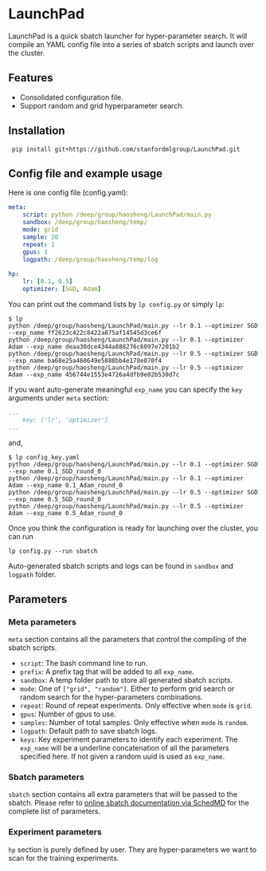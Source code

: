 # LaunchPad
LaunchPad is a quick sbatch launcher for hyper-parameter search. 
It will compile an YAML config file into a series of sbatch scripts and launch over the cluster.

## Features
- Consolidated configuration file. 
- Support random and grid hyperparameter search.   

## Installation 
```
 pip install git+https://github.com/stanfordmlgroup/LaunchPad.git
```

## Config file and example usage
Here is one config file (config.yaml):
```YAML
meta:
    script: python /deep/group/haosheng/LaunchPad/main.py
    sandbox: /deep/group/haosheng/temp/
    mode: grid 
    sample: 20
    repeat: 1
    gpus: 1
    logpath: /deep/group/haosheng/temp/log
    
hp: 
    lr: [0.1, 0.5]
    optimizer: [SGD, Adam]
```

You can print out the command lists by `lp config.py` or simply `lp`:
```
$ lp
python /deep/group/haosheng/LaunchPad/main.py --lr 0.1 --optimizer SGD --exp_name ff2623c422c8422a875af14545d3ce6f
python /deep/group/haosheng/LaunchPad/main.py --lr 0.1 --optimizer Adam --exp_name deaa30dce4344a888276c6097e7201b2
python /deep/group/haosheng/LaunchPad/main.py --lr 0.5 --optimizer SGD --exp_name ba68e25a460649e5888bb4e178e070f4
python /deep/group/haosheng/LaunchPad/main.py --lr 0.5 --optimizer Adam --exp_name 456744e1553e4726a4dfb9e02b530d7c
```

If you want auto-generate meaningful `exp_name` you can specify the `key` arguments under `meta` section:
```YAML
...
    key: ['lr', 'optimizer']
...
```
and, 
```
$ lp config_key.yaml
python /deep/group/haosheng/LaunchPad/main.py --lr 0.1 --optimizer SGD --exp_name 0.1_SGD_round_0
python /deep/group/haosheng/LaunchPad/main.py --lr 0.1 --optimizer Adam --exp_name 0.1_Adam_round_0
python /deep/group/haosheng/LaunchPad/main.py --lr 0.5 --optimizer SGD --exp_name 0.5_SGD_round_0
python /deep/group/haosheng/LaunchPad/main.py --lr 0.5 --optimizer Adam --exp_name 0.5_Adam_round_0
```

Once you think the configuration is ready for launching over the cluster, you can run 
```
lp config.py --run sbatch
```

Auto-generated sbatch scripts and logs can be found in `sandbox` and `logpath` folder. 

## Parameters
### Meta parameters
`meta` section contains all the parameters that control the compiling of the sbatch scripts. 
- `script`: The bash command line to run.
- `prefix`: A prefix tag that will be added to all `exp_name`.
- `sandbox`: A temp folder path to store all generated sbatch scripts.
- `mode`: One of `["grid", "random"]`. Either to perform grid search or random search for the hyper-parameters combinations. 
- `repeat`: Round of repeat experiments. Only effective when `mode` is `grid`.
- `gpus`: Number of gpus to use. 
- `samples`: Number of total samples. Only effective when `mode` is `random`. 
- `logpath`: Default path to save sbatch logs.
- `keys`: Key experiment parameters to identify each experiment. The `exp_name` will be a underline concatenation of all the parameters specified here. If not given a random uuid is used as `exp_name`. 

### Sbatch parameters
`sbatch` section contains all extra parameters that will be passed to the sbatch. 
Please refer to [online sbatch documentation via SchedMD](https://slurm.schedmd.com/sbatch.html) for the complete list of parameters. 

### Experiment parameters
`hp` section is purely defined by user. They are hyper-parameters we want to scan for the training experiments. 
 



